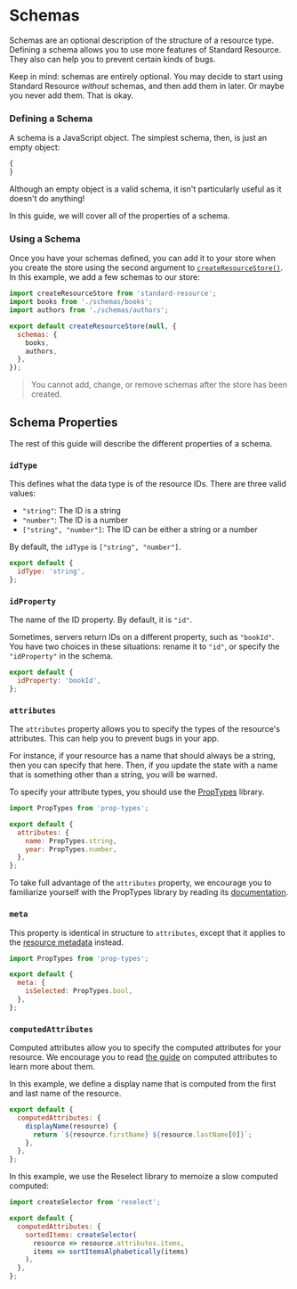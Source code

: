 # Schemas

Schemas are an optional description of the structure of a resource type. Defining a schema
allows you to use more features of Standard Resource. They also can help you to prevent certain
kinds of bugs.

Keep in mind: schemas are entirely optional. You may decide to start using Standard
Resource _without_ schemas, and then add them in later. Or maybe you never add them.
That is okay.

### Defining a Schema

A schema is a JavaScript object. The simplest schema, then, is just an empty object:

```js
{
}
```

Although an empty object is a valid schema, it isn't particularly useful as it doesn't do
anything!

In this guide, we will cover all of the properties of a schema.

### Using a Schema

Once you have your schemas defined, you can add it to your store when you create the store
using the second argument to [`createResourceStore()`](../api-reference/create-resource-store.md). In
this example, we add a few schemas to our store:

```js
import createResourceStore from 'standard-resource';
import books from './schemas/books';
import authors from './schemas/authors';

export default createResourceStore(null, {
  schemas: {
    books,
    authors,
  },
});
```

> You cannot add, change, or remove schemas after the store has been created.

## Schema Properties

The rest of this guide will describe the different properties of a schema.

### `idType`

This defines what the data type is of the resource IDs. There are three valid values:

* `"string"`: The ID is a string
* `"number"`: The ID is a number
* `["string", "number"]`: The ID can be either a string or a number

By default, the `idType` is `["string", "number"]`.

```js
export default {
  idType: 'string',
};
```

### `idProperty`

The name of the ID property. By default, it is `"id"`.

Sometimes, servers return IDs on a different property, such as `"bookId"`. You have two
choices in these situations: rename it to `"id"`, or specify the `"idProperty"` in
the schema.

```js
export default {
  idProperty: 'bookId',
};
```

### `attributes`

The `attributes` property allows you to specify the types of the resource's attributes.
This can help you to prevent bugs in your app.

For instance, if your resource has a name that should always be a string, then you can
specify that here. Then, if you update the state with a name that is something other
than a string, you will be warned.

To specify your attribute types, you should use the
[PropTypes](https://github.com/facebook/prop-types) library.

```js
import PropTypes from 'prop-types';

export default {
  attributes: {
    name: PropTypes.string,
    year: PropTypes.number,
  },
};
```

To take full advantage of the `attributes` property, we encourage you to familiarize yourself
with the PropTypes library by reading its
[documentation](https://github.com/facebook/prop-types#usage).

### `meta`

This property is identical in structure to `attributes`, except that it applies to the
[resource metadata](resource-data.md#meta) instead.

```js
import PropTypes from 'prop-types';

export default {
  meta: {
    isSelected: PropTypes.bool,
  },
};
```

### `computedAttributes`

Computed attributes allow you to specify the computed attributes for your resource. We encourage you
to read [the guide](using-computed-attributes.md) on computed attributes to learn more about them.

In this example, we define a display name that is computed from the first and last name of the resource.

```js
export default {
  computedAttributes: {
    displayName(resource) {
      return `${resource.firstName} ${resource.lastName[0]}`;
    },
  },
};
```

In this example, we use the Reselect library to memoize a slow computed computed:

```js
import createSelector from 'reselect';

export default {
  computedAttributes: {
    sortedItems: createSelector(
      resource => resource.attributes.items,
      items => sortItemsAlphabetically(items)
    ),
  },
};
```
